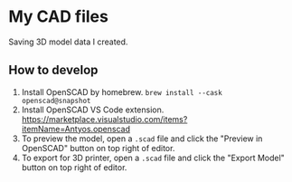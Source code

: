 # My CAD files

Saving 3D model data I created.

## How to develop

1. Install OpenSCAD by homebrew. `brew install --cask openscad@snapshot`
2. Install OpenSCAD VS Code extension. https://marketplace.visualstudio.com/items?itemName=Antyos.openscad
3. To preview the model, open a `.scad` file and click the "Preview in OpenSCAD" button on top right of editor.
4. To export for 3D printer, open a `.scad` file and click the "Export Model" button on top right of editor.
